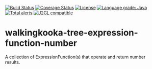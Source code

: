 [![Build Status](https://travis-ci.com/mP1/walkingkooka-tree-expression-function-number.svg?branch=master)](https://travis-ci.com/mP1/walkingkooka-tree-expression-function-number.svg?branch=master)
[![Coverage Status](https://coveralls.io/repos/github/mP1/walkingkooka-tree-expression-function-number/badge.svg?branch=master)](https://coveralls.io/github/mP1/walkingkooka-tree-expression-function-number?branch=master)
[![License](https://img.shields.io/badge/License-Apache%202.0-blue.svg)](https://opensource.org/licenses/Apache-2.0)
[![Language grade: Java](https://img.shields.io/lgtm/grade/java/g/mP1/walkingkooka-tree-expression-function-number.svg?logo=lgtm&logoWidth=18)](https://lgtm.com/projects/g/mP1/walkingkooka-tree-expression-function-number/context:java)
[![Total alerts](https://img.shields.io/lgtm/alerts/g/mP1/walkingkooka-tree-expression-function-number.svg?logo=lgtm&logoWidth=18)](https://lgtm.com/projects/g/mP1/walkingkooka-tree-expression-function-number/alerts/)
[![J2CL compatible](https://img.shields.io/badge/J2CL-compatible-brightgreen.svg)](https://github.com/mP1/j2cl-central)


# walkingkooka-tree-expression-function-number
A collection of ExpressionFunction(s) that operate and return number results.
